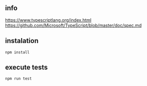 info
-----

https://www.typescriptlang.org/index.html
https://github.com/Microsoft/TypeScript/blob/master/doc/spec.md


instalation
-----------

```
npm install
```

execute tests
-------------

```
npm run test
```

